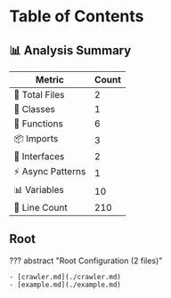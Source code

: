 # Table of Contents

## 📊 Analysis Summary 

| Metric | Count |
|--------|-------|
| 📁 Total Files | 2 |
| 🧱 Classes | 1 |
| 🔧 Functions | 6 |
| 📦 Imports | 3 |
| 📐 Interfaces | 2 |
| ⚡ Async Patterns | 1 |
| 📊 Variables | 10 |
| 🔢 Line Count | 210 |



## Root

??? abstract "Root Configuration (2 files)"

    - [crawler.md](./crawler.md)
    - [example.md](./example.md)